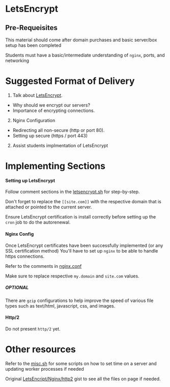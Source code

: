 # LetsEncrypt

## Pre-Requeisites
This material should come after domain purchases and basic server/box setup has
been completed

Students must have a basic/intermediate understanding of `nginx`, ports, and networking

# Suggested Format of Delivery

1. Talk about [LetsEncrypt](https://letsencrypt.org/about/).
  - Why should we encrypt our servers?
  - Importance of encrypting connections.
2. Nginx Configuration
  - Redirecting all non-secure (http or port 80).
  - Setting up secure (https / port 443)
2. Assist students implmentation of LetsEncrypt

# Implementing Sections

#### Setting up LetsEncrypt
Follow comment sections in the [letsencrypt.sh](https://github.com/devleague/DevLeague-Modules/blob/master/-Security/LetsEncrypt/letsencrypt.sh) for step-by-step.

Don't forget to replace the `[[site.com]]` with the respective domain that
is attached or pointed to the current server.

Ensure LetsEncrypt certification is install correctly before setting up the `cron` job to do the autorenewal.

#### Nginx Config
Once LetsEncrypt certificates have been successfully implemented (or any SSL certification method) You'll have to set up `nginx` to be able to handle https connections.

Refer to the comments in [nginx.conf](https://github.com/devleague/DevLeague-Modules/blob/master/-Security/LetsEncrypt/nginx.conf)

Make sure to replace respective `my.domain` and `site.com` values.

##### OPTIONAL
There are `gzip` configurations to help improve the speed of various file
types such as text/html, javascript, css, and images.

#### Http/2
Do not present `http/2` yet.

# Other resources

Refer to the [misc.sh](https://github.com/devleague/DevLeague-Modules/blob/master/-Security/LetsEncrypt/misc.sh) for some scripts on how to set time on a server and updating worker processes if needed

Original [LetsEncript/Nginx/http2](https://gist.github.com/senakamura/c06c4d39e234b1d5eb2e092b32adfb4a) gist to see all the files on page if needed.
